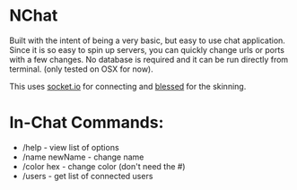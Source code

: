 # NChat

Built with the intent of being a very basic, but easy to use chat application. Since it is so easy to spin up servers, you can quickly change urls or ports with a few changes. No database is required and it can be run directly from terminal. (only tested on OSX for now).

This uses [socket.io](http://socket.io/) for connecting and [blessed](https://github.com/chjj/blessed) for the skinning.

# In-Chat Commands:

* /help - view list of options
* /name newName - change name
* /color hex - change color (don't need the #)
* /users - get list of connected users
